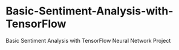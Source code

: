 # Basic-Sentiment-Analysis-with-TensorFlow
Basic Sentiment Analysis with TensorFlow Neural Network Project
